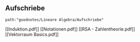 ## Aufschriebe
```expander
path:"goodnotes/Lineare Algebra/Aufschriebe"
```
[[Induktion.pdf]]
[[Notationen.pdf]]
[[RSA - Zahlentheorie.pdf]]
[[Vektorraum Basics.pdf]]



